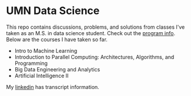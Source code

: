 # UMN Data Science

This repo contains discussions, problems, and solutions from classes I've taken as an M.S. in data science student. Check out the [program info]. Below are the courses I have taken so far.
- Intro to Machine Learning
- Introduction to Parallel Computing: Architectures, Algorithms, and Programming
- Big Data Engineering and Analytics
- Artificial Intelligence II

My [linkedin] has transcript information.

[program info]: <https://datascience.umn.edu/>
[linkedin]: <https://www.linkedin.com/in/samuel-naden-8a967154/>